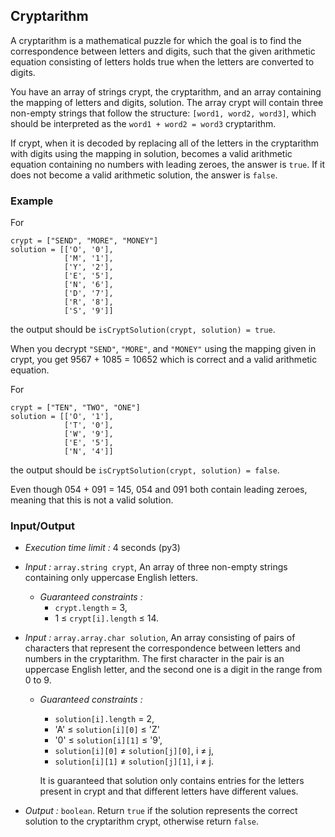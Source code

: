 ## Cryptarithm

A cryptarithm is a mathematical puzzle for which the goal is to find the correspondence between letters and digits, such that the given arithmetic equation consisting of letters holds true when the letters are converted to digits.

You have an array of strings crypt, the cryptarithm, and an array containing the mapping of letters and digits, solution. The array crypt will contain three non-empty strings that follow the structure:
`[word1, word2, word3]`, which should be interpreted as the `word1 + word2 = word3` cryptarithm.

If crypt, when it is decoded by replacing all of the letters in the cryptarithm with digits using the mapping in solution, becomes a valid arithmetic equation containing no numbers with leading zeroes, the answer is `true`. If it does not become a valid arithmetic solution, the answer is `false`.

### Example

For
```
crypt = ["SEND", "MORE", "MONEY"]
solution = [['O', '0'],
            ['M', '1'],
            ['Y', '2'],
            ['E', '5'],
            ['N', '6'],
            ['D', '7'],
            ['R', '8'],
            ['S', '9']]
```
the output should be `isCryptSolution(crypt, solution) = true`.

When you decrypt `"SEND"`, `"MORE"`, and `"MONEY"` using the mapping given in crypt, you get 9567 + 1085 = 10652 which is correct and a valid arithmetic equation.

For
```
crypt = ["TEN", "TWO", "ONE"]
solution = [['O', '1'],
            ['T', '0'],
            ['W', '9'],
            ['E', '5'],
            ['N', '4']]
```
the output should be
`isCryptSolution(crypt, solution) = false`.

Even though 054 + 091 = 145, 054 and 091 both contain leading zeroes, meaning that this is not a valid solution.

### Input/Output

* *Execution time limit :* 4 seconds (py3)
* *Input :* `array.string crypt`, An array of three non-empty strings containing only uppercase English letters.
  * *Guaranteed constraints :*
    * `crypt.length` = 3,
    * 1 ≤ `crypt[i].length` ≤ 14.

* *Input :* `array.array.char solution`, An array consisting of pairs of characters that represent the correspondence between letters and numbers in the cryptarithm. The first character in the pair is an uppercase English letter, and the second one is a digit in the range from 0 to 9.

  * *Guaranteed constraints :*
    * `solution[i].length` = 2,
    *  'A' ≤ `solution[i][0]` ≤ 'Z'
    *  '0' ≤ `solution[i][1]` ≤ '9',
    * `solution[i][0]` ≠ `solution[j][0]`, i ≠ j,
    * `solution[i][1]` ≠ `solution[j][1]`, i ≠ j.

    It is guaranteed that solution only contains entries for the letters present in crypt and that different letters have different values.
* *Output :* `boolean`. Return `true` if the solution represents the correct solution to the cryptarithm crypt, otherwise return `false`.

